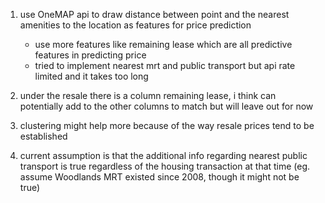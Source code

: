 1. use OneMAP api to draw distance between point and the nearest amenities to the location as features for price prediction
    - use more features like remaining lease which are all predictive features in predicting price
    - tried to implement nearest mrt and public transport but api rate limited and it takes too long

2. under the resale there is a column remaining lease, i think can potentially add to the other columns to match but will leave out for now

3. clustering might help more because of the way resale prices tend to be established

4. current assumption is that the additional info regarding nearest public transport is true regardless of the housing transaction at that time (eg. assume Woodlands MRT existed since 2008, though it might not be true)

